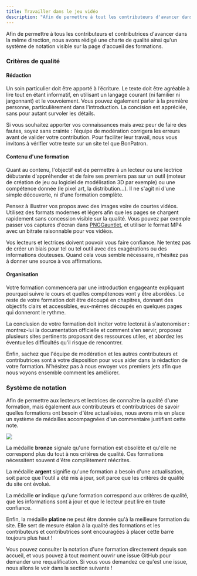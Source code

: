 ```yaml
---
title: Travailler dans le jeu vidéo
description: "Afin de permettre à tout les contributeurs d'avancer dans la même direction, de connaître les exigences en terme de qualité du site et de les faire progresser collectivement : nous avons rédigé une charte de qualité ainsi qu'un système de notation visible par les lecteurs."
---
```


Afin de permettre à tous les contributeurs et contributrices d'avancer dans la même direction, nous avons rédigé une charte de qualité ainsi qu'un système de notation visible sur la page d'accueil des formations.

### Critères de qualité

#### Rédaction

Un soin particulier doit être apporté à l’écriture. Le texte doit être agréable à lire tout en étant informatif, en utilisant un langage courant (ni familier ni jargonnant) et le vouvoiement. Vous pouvez également parler à la première personne, particulièrement dans l'introduction. La concision est appréciée, sans pour autant survoler les détails.

Si vous souhaitez apporter vos connaissances mais avez peur de faire des fautes, soyez sans crainte : l’équipe de modération corrigera les erreurs avant de valider votre contribution. Pour faciliter leur travail, nous vous invitons à vérifier votre texte sur un site tel que BonPatron.

#### Contenu d'une formation

Quant au contenu, l'objectif est de permettre à un lecteur ou une lectrice débutante d'appréhender et de faire ses premiers pas sur un outil (moteur de création de jeu ou logiciel de modélisation 3D par exemple) ou une compétence donnée (le pixel art, la distribution...). Il ne s'agit ni d'une simple découverte, ni d'une formation complète.

Pensez à illustrer vos propos avec des images voire de courtes vidéos. Utilisez des formats modernes et légers afin que les pages se chargent rapidement sans concession visible sur la qualité. Vous pouvez par exemple passer vos captures d'écran dans [PNGGauntlet](https://pnggauntlet.com/), et utiliser le format MP4 avec un bitrate raisonnable pour vos vidéos.

Vos lecteurs et lectrices doivent pouvoir vous faire confiance. Ne tentez pas de créer un biais pour tel ou tel outil avec des exagérations ou des informations douteuses. Quand cela vous semble nécessaire, n'hésitez pas à donner une source à vos affirmations.

#### Organisation

Votre formation commencera par une introduction engageante expliquant pourquoi suivre le cours et quelles compétences vont y être abordées. Le reste de votre formation doit être découpé en chapitres, donnant des objectifs clairs et accessibles, eux-mêmes découpés en quelques pages qui donneront le rythme.

La conclusion de votre formation doit inciter votre lectorat à s'autonomiser : montrez-lui la documentation officielle et comment s'en servir, proposez plusieurs sites pertinents proposant des ressources utiles, et abordez les éventuelles difficultés qu'il risque de rencontrer.

Enfin, sachez que l'équipe de modération et les autres contributeurs et contributrices sont à votre disposition pour vous aider dans la rédaction de votre formation. N’hésitez pas à nous envoyer vos premiers jets afin que nous voyons ensemble comment les améliorer.

### Système de notation

Afin de permettre aux lecteurs et lectrices de connaître la qualité d'une formation, mais également aux contributeurs et contributrices de savoir quelles formations ont besoin d'être actualisées, nous avons mis en place un système de médailles accompagnées d'un commentaire justifiant cette note.

![](./medailles.png)

La médaille **bronze** signale qu'une formation est obsolète et qu'elle ne correspond plus du tout à nos critères de qualité. Ces formations nécessitent souvent d'être complètement réécrites.

La médaille **argent** signifie qu'une formation a besoin d'une actualisation, soit parce que l'outil a été mis à jour, soit parce que les critères de qualité du site ont évolué.

La médaille **or** indique qu'une formation correspond aux critères de qualité, que les informations sont à jour et que le lecteur peut lire en toute confiance.

Enfin, la médaille **platine** ne peut être donnée qu'à la meilleure formation du site. Elle sert de mesure étalon à la qualité des formations et les contributeurs et contributrices sont encouragées à placer cette barre toujours plus haut !

Vous pouvez consulter la notation d'une formation directement depuis son accueil, et vous pouvez à tout moment ouvrir une issue GitHub pour demander une requalification. Si vous vous demandez ce qu'est une issue, nous allons le voir dans la section suivante !
